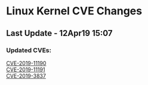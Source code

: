 
# **Linux Kernel CVE Changes**

## Last Update - 12Apr19 15:07

### **Updated CVEs:**

[CVE-2019-11190](cves/CVE-2019-11190)  
[CVE-2019-11191](cves/CVE-2019-11191)  
[CVE-2019-3837](cves/CVE-2019-3837)  
